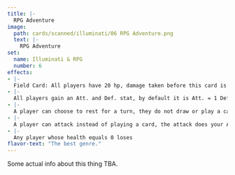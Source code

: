 ```yaml
---
title: |-
  RPG Adventure
image: 
  path: cards/scanned/illuminati/06 RPG Adventure.png
  text: |-
    RPG Adventure
set:
  name: Illuminati & RPG
  number: 6
effects: 
- |-
  Field Card: All players have 20 hp, damage taken before this card is played carries over.
- |-
  All players gain an Att. and Def. stat, by default it is Att. = 1 Def. = 0 but can be increased by cards
- |-
  A player can choose to rest for a turn, they do not draw or play a card, but they recover 3 health.
- |-
  A player can attack instead of playing a card, the attack does your Att - opp. Def damage. Your turn ends after the attack.
- |-
  Any player whose health equals 0 loses
flavor-text: "The best genre."
---
```

Some actual info about this thing TBA.
